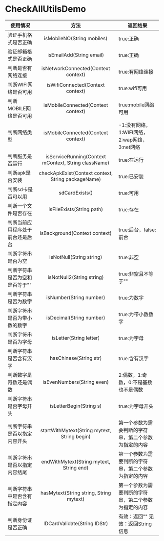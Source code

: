 # CheckAllUtilsDemo
| 使用情况| 方法 | 返回结果|
| ------------- |:-------------:| -----|
| 验证手机格式是否正确 | isMobileNO(String mobiles) |true:正确|
| 验证邮箱格式是否正确 | isEmailAdd(String email) |true:正确 |
| 判断是否有网络连接 | isNetworkConnected(Context context) | true:有网络连接|
| 判断WIFI网络是否可用 |isWifiConnected(Context context) | true:wifi可用|
|判断MOBILE网络是否可用 |isMobileConnected(Context context) |true:mobile网络可用|
|判断网络类型 |isMobileConnected(Context context) |  -1:没有网络，1:WIFI网络，2:wap网络，3:net网络|
|判断服务是否运行 |isServiceRunning(Context mContext, String className) | true:在运行|
|判断apk是否安装 |checkApkExist(Context context, String packageName)| true:已安装|
|判断sd卡是否可以用 |sdCardExists()| true:可用|
|判断一个文件是否存在 |isFileExists(String path)| true:存在|
|判断当前应用程序处于前台还是后台 |isBackground(Context context)|  true:后台，false:前台|
| 判断字符串是否为空 | isNotNull(String string) | true:非空 |
| 判断字符串是否为空和是否等于"" | isNotNull2(String string) |  true:非空且不等于""|
| 判断字符串是否为数字 | isNumber(String number) | true:为数字  |
| 判断字符串是否为带小数的数字| isDecimal(String number) | true:为带小数数字  |
| 判断字符串是否为字母| isLetter(String letter) | true:为字母|
| 判断字符串是否含有汉字| hasChinese(String str) | true:含有汉字|
| 判断数字是奇数还是偶数|isEvenNumbers(String even) | 2:偶数，1:奇数，0:不是基数也不是偶数|
| 判断字符串是否字母开头|isLetterBegin(String s) | true:为字母开头 |
| 判断字符串是否以指定内容开头|startWithMytext(String mytext, String begin) | 第一个参数为需要判断的字符串，第二个参数为指定的内容|
| 判断字符串是否以指定内容结尾|endWithMytext(String mytext, String end)| 第一个参数为需要判断的字符串，第二个参数为指定的内容|
| 判断字符串中是否含有指定内容|hasMytext(String string, String mytext)| 第一个参数为需要判断的字符串，第二个参数为指定的内容|
| 判断身份证是否正确|IDCardValidate(String IDStr)| 有效：返回"" 无效：返回String信息|
